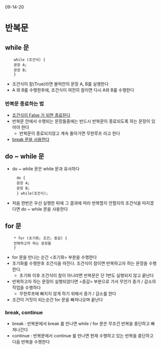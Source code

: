 09-14-20

# 반복문

## while 문 

        while (조건식) {
        문장 A;
        문장 B;
        }
* 조건식이 참(True)라면 블럭안의 문장 A, B를 실행한다 
* A 와 B를 수행한후에, 조건식이 여전히 참이면 다시 A와 B를 수행한다 
        
### 반복문 종료하는 법
* <u>조건식이 False 가 되면 종료된다</u>
* 반복문 안에서 수행되는 문장들중에는 반드시 반복문이 종료되도록 하는 문장이 있어야 한다 
    * 반복문이 종료되지않고 계속 돌아가면 무한루프 라고 한다 
* <u>break 문을 사용한다</u>             

## do ~ while 문 
* do ~ while 문은 while 문과 유사하다 


        do {
        문장 A;
        문장 B;
        } while(조건식);
        
* 처음 한번은 우선 실행한 뒤에 그 결과에 따라 반복할지 안할지의 조건식을 따지겠다면 do ~ while 문을 사용한다         
 
 ## for 문
 
        * for (초기화; 조건; 증감) {
        반복하고자 하는 문장들
        }
* for 문을 만나는 순간 <초기화> 부분을 수행한다
* 초기화를 수행한후 조건식을 따진다. 조건식이 참이면 반복하고자 하는 문장을 수행한다.
    * 초기화 이후 조건식이 참이 아니라면 반복문은 단 1번도 실행되지 않고 끝난다 
* 반복하고자 하는 문장이 실행되었다면 <증감> 부분으로 가서 무언가 증가 / 감소의 작업을 수행하다 
    * 무한루프에 빠지지 않게 하기 위해서 증가 / 감소를 한다 
* 조건이 거짓이 되는순간 for 문을 빠져나오며 끝난다                  

### break, continue 
* break : 반복문에서 break 를 만나면 while / for 문은 무조건 반복을 중단하고 빠져나간다        
* continue : 반복문에서 continue 를 만나면 현재 수행하고 있는 반복을 중단하고 다음 반복을 수행한다  